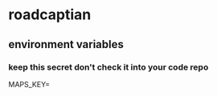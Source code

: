 # roadcaptian

## environment variables
### keep this secret don't check it into your code repo
MAPS_KEY=<your google maps api key>

